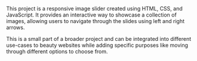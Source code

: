 This project is a responsive image slider created using HTML, CSS, and JavaScript. It provides an interactive way to showcase a collection of images, allowing users to navigate through the slides using left and right arrows.

This is a small part of a broader project and can be integrated into different use-cases to beauty websites while adding specific purposes like moving through different options to choose from.

